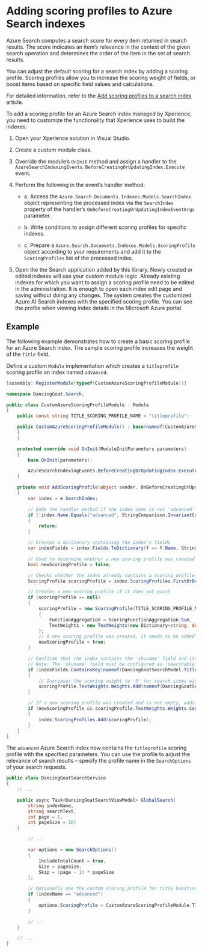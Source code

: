 # Adding scoring profiles to Azure Search indexes

Azure Search computes a search score for every item returned in search results. The score indicates an item’s relevance in the context of the given search operation and determines the order of the item in the set of search results.

You can adjust the default scoring for a search index by adding a scoring profile. Scoring profiles allow you to increase the scoring weight of fields, or boost items based on specific field values and calculations.

For detailed information, refer to the [Add scoring profiles to a search index](https://docs.microsoft.com/en-us/rest/api/searchservice/add-scoring-profiles-to-a-search-index) article.

To add a scoring profile for an Azure Search index managed by Xperience, you need to customize the functionality that Xperience uses to build the indexes:

1. Open your Xperience solution in Visual Studio.
2. Create a custom module class.
3. Override the module’s `OnInit` method and assign a handler to the `AzureSearchIndexingEvents.BeforeCreatingOrUpdatingIndex.Execute` event.
4. Perform the following in the event’s handler method:
    - a. Access the `Azure.Search.Documents.Indexes.Models.SearchIndex` object representing the processed index via the `SearchIndex` property of the handler’s `OnBeforeCreatingOrUpdatingIndexEventArgs` parameter.

    - b. Write conditions to assign different scoring profiles for specific indexes.

    - c. Prepare a `Azure.Search.Documents.Indexes.Models.ScoringProfile` object according to your requirements and add it to the `ScoringProfiles` list of the processed index.

5. Open the the Search application added by this library. Newly created or edited indexes will use your custom module logic. Already existing indexes for which you want to assign a scoring profile need to be edited in the administration. It is enough to open each index edit page and saving without doing any changes. The system creates the customized Azure AI Search indexes with the specified scoring profile. You can see the profile when viewing index details in the Microsoft Azure portal.

## Example

The following example demonstrates how to create a basic scoring profile for an Azure Search index. The sample scoring profile increases the weight of the `Title` field.

Define a custom `Module` implementation which creates a `titleprofile` scoring profile on index named `advanced`.

```csharp
[assembly: RegisterModule(typeof(CustomAzureScoringProfileModule))]

namespace DancingGoat.Search;

public class CustomAzureScoringProfileModule : Module
{
    public const string TITLE_SCORING_PROFILE_NAME = "titleprofile";

    public CustomAzureScoringProfileModule() : base(nameof(CustomAzureScoringProfileModule))
    {
    }

    protected override void OnInit(ModuleInitParameters parameters)
    {
        base.OnInit(parameters);

        AzureSearchIndexingEvents.BeforeCreatingOrUpdatingIndex.Execute += AddScoringProfile;
    }

    private void AddScoringProfile(object sender, OnBeforeCreatingOrUpdatingIndexEventArgs e)
    {
        var index = e.SearchIndex;

        // Ends the handler method if the index name is not 'advanced'
        if (!index.Name.Equals("advanced", StringComparison.InvariantCultureIgnoreCase))
        {
            return;
        }

        // Creates a dictionary containing the index's fields
        var indexFields = index.Fields.ToDictionary(f => f.Name, StringComparer.InvariantCultureIgnoreCase);

        // Used to determine whether a new scoring profile was created and needs to be added to the index
        bool newScoringProfile = false;

        // Checks whether the index already contains a scoring profile named 'titleprofile'
        ScoringProfile scoringProfile = index.ScoringProfiles.FirstOrDefault(sp => sp.Name == TITLE_SCORING_PROFILE_NAME);

        // Creates a new scoring profile if it does not exist
        if (scoringProfile == null)
        {
            scoringProfile = new ScoringProfile(TITLE_SCORING_PROFILE_NAME)
            {
                FunctionAggregation = ScoringFunctionAggregation.Sum,
                TextWeights = new TextWeights(new Dictionary<string, double>())
            };
            // A new scoring profile was created, it needs to be added to the index
            newScoringProfile = true;
        }

        // Confirms that the index contains the 'skuname' field and its weight is not set yet in the scoring profile
        // Note: The 'skuname' field must be configured as 'searchable'
        if (indexFields.ContainsKey(nameof(DancingGoatSearchModel.Title)) && !scoringProfile.TextWeights.Weights.ContainsKey(nameof(DancingGoatSearchModel.Title)))
        {
            // Increases the scoring weight to '3' for search items with matches in the 'skuname' field
            scoringProfile.TextWeights.Weights.Add(nameof(DancingGoatSearchModel.Title), 3);
        }

        // If a new scoring profile was created and is not empty, adds it to the index
        if (newScoringProfile && scoringProfile.TextWeights.Weights.Count > 0)
        {
            index.ScoringProfiles.Add(scoringProfile);
        }
    }
}
```

The `advanced` Azure Search index now contains the `titleprofile` scoring profile with the specified parameters. You can use the profile to adjust the relevance of search results – specify the profile name in the `SearchOptions` of your search requests.

```csharp
public class DancingGoatSearchService
{
    // ...

    public async Task<DancingGoatSearchViewModel> GlobalSearch(
        string indexName,
        string searchText,
        int page = 1,
        int pageSize = 10)
    {

        // ...

        var options = new SearchOptions()
        {
            IncludeTotalCount = true,
            Size = pageSize,
            Skip = (page - 1) * pageSize
        };

        // Optionally use the custom scoring profile for title boosting
        if (indexName == "advanced")
        {
            options.ScoringProfile = CustomAzureScoringProfileModule.TITLE_SCORING_PROFILE_NAME;
        }

        // ...
    }

    // ...
}
```